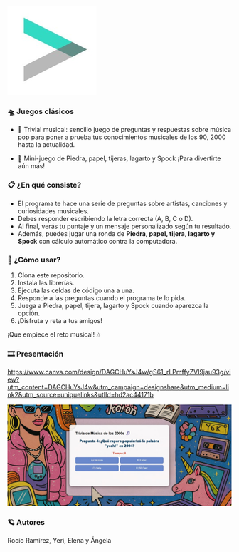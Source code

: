 ![](https://github.com/Roxy-5/Evaluacion1-Adalab/blob/main/image.jpg?raw=true)
### 🛸 Juegos clásicos

- 🎤 Trivial musical: sencillo juego de preguntas y respuestas sobre música pop para poner a prueba tus conocimientos musicales de los 90, 2000 hasta la actualidad.

- 👾 Mini-juego de Piedra, papel, tijeras, lagarto y Spock ¡Para divertirte aún más!

### 📋 ¿En qué consiste?

- El programa te hace una serie de preguntas sobre artistas, canciones y curiosidades musicales.
- Debes responder escribiendo la letra correcta (A, B, C o D).
- Al final, verás tu puntaje y un mensaje personalizado según tu resultado.
- Además, puedes jugar una ronda de **Piedra, papel, tijera, lagarto y Spock** con cálculo automático contra la computadora.

### 🚀 ¿Cómo usar?

1. Clona este repositorio.
2. Instala las librerías.
3. Ejecuta las celdas de código una a una.
4. Responde a las preguntas cuando el programa te lo pida.
5. Juega a Piedra, papel, tijera, lagarto y Spock cuando aparezca la opción.
6. ¡Disfruta y reta a tus amigos!

¡Que empiece el reto musical! 🎶

### 🎞️ Presentación
https://www.canva.com/design/DAGCHuYsJ4w/gS61_rLPmffyZVI9jau93g/view?utm_content=DAGCHuYsJ4w&utm_campaign=designshare&utm_medium=link2&utm_source=uniquelinks&utlId=hd2ac44171b

![](https://github.com/Roxy-5/Juegos-clasicos/blob/4e469692fd3296ae8e9fb54e04f85b94c3ed640a/Trivial.jpg)

### 🪐 Autores

Rocío Ramírez, Yeri, Elena y Ángela
